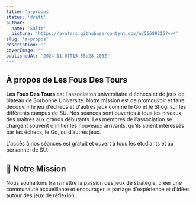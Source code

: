 ```yaml
---
title: 'a-propos'
status: 'draft'
author:
  name: 'Salim'
  picture: 'https://avatars.githubusercontent.com/u/56689216?v=4'
slug: 'a-propos'
description: ''
coverImage: ''
publishedAt: '2024-11-01T15:55:28.203Z'
---
```


## À propos de Les Fous Des Tours

**Les Fous Des Tours** est l'association universitaire d'échecs et de jeux de plateau de Sorbonne Université. Notre mission est de promouvoir et faire découvrir le jeu d'échecs et d'autres jeux comme le Go et le Shogi sur les différents campus de SU. Nos séances sont ouvertes à tous les niveaux, des maîtres aux grands débutants. Les membres de l'association se chargent souvent d'initier les nouveaux arrivants, qu’ils soient intéressés par les échecs, le Go, ou d’autres jeux.

L'accès à nos séances est gratuit et ouvert à tous les étudiants et au personnel de SU.

## 🎯 Notre Mission

Nous souhaitons transmettre la passion des jeux de stratégie, créer une communauté accueillante et encourager le partage d'expérience et d'idées autour des jeux de réflexion.